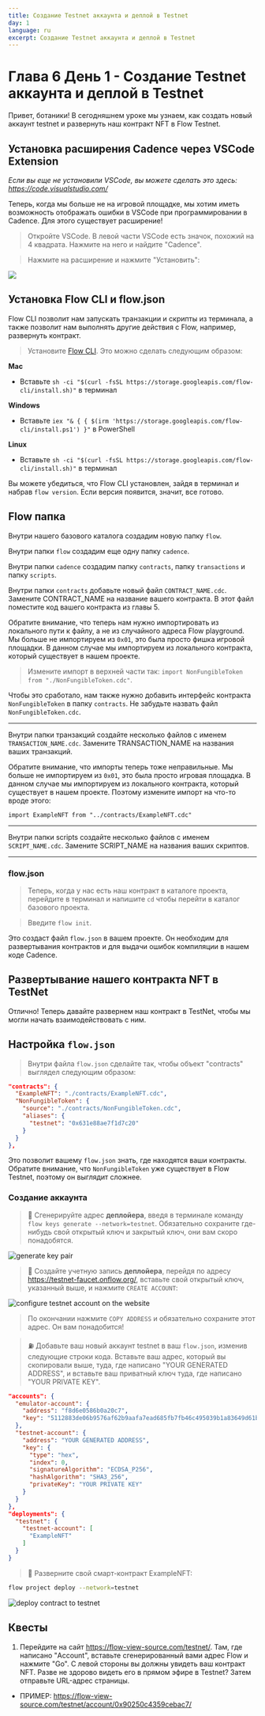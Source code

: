 ```yaml
---
title: Создание Testnet аккаунта и деплой в Testnet
day: 1
language: ru
excerpt: Создание Testnet аккаунта и деплой в Testnet
---
```


# Глава 6 День 1 - Создание Testnet аккаунта и деплой в Testnet

Привет, ботаники! В сегодняшнем уроке мы узнаем, как создать новый аккаунт testnet и развернуть наш контракт NFT в Flow Testnet.

## Установка расширения Cadence через VSCode Extension

_Если вы еще не установили VSCode, вы можете сделать это здесь: https://code.visualstudio.com/_

Теперь, когда мы больше не на игровой площадке, мы хотим иметь возможность отображать ошибки в VSCode при программировании в Cadence. Для этого существует расширение!

> Откройте VSCode. В левой части VSCode есть значок, похожий на 4 квадрата. Нажмите на него и найдите "Cadence".

> Нажмите на расширение и нажмите "Установить":

<img src="../images/cadence-vscode-extension.png" />

## Установка Flow CLI и flow.json

Flow CLI позволит нам запускать транзакции и скрипты из терминала, а также позволит нам выполнять другие действия с Flow, например, развернуть контракт.

> Установите [Flow CLI](https://docs.onflow.org/flow-cli/install/). Это можно сделать следующим образом:

**Mac**

- Вставьте `sh -ci "$(curl -fsSL https://storage.googleapis.com/flow-cli/install.sh)"` в терминал

**Windows**

- Вставьте `iex "& { { $(irm 'https://storage.googleapis.com/flow-cli/install.ps1') }"` в PowerShell

**Linux**

- Вставьте `sh -ci "$(curl -fsSL https://storage.googleapis.com/flow-cli/install.sh)"` в терминал

Вы можете убедиться, что Flow CLI установлен, зайдя в терминал и набрав `flow version`. Если версия появится, значит, все готово.

## Flow папка

Внутри нашего базового каталога создадим новую папку `flow`.

Внутри папки `flow` создадим еще одну папку `cadence`.

Внутри папки `cadence` создадим папку `contracts`, папку `transactions` и папку `scripts`.

Внутри папки `contracts` добавьте новый файл `CONTRACT_NAME.cdc`. Замените CONTRACT_NAME на название вашего контракта. В этот файл поместите код вашего контракта из главы 5.

Обратите внимание, что теперь нам нужно импортировать из локального пути к файлу, а не из случайного адреса Flow playground. Мы больше не импортируем из `0x01`, это была просто фишка игровой площадки. В данном случае мы импортируем из локального контракта, который существует в нашем проекте.

> Измените импорт в верхней части так: `import NonFungibleToken from "./NonFungibleToken.cdc"`.

Чтобы это сработало, нам также нужно добавить интерфейс контракта `NonFungibleToken` в папку `contracts`. Не забудьте назвать файл `NonFungibleToken.cdc`.

---

Внутри папки транзакций создайте несколько файлов с именем `TRANSACTION_NAME.cdc`. Замените TRANSACTION_NAME на названия ваших транзакций.

Обратите внимание, что импорты теперь тоже неправильные. Мы больше не импортируем из `0x01`, это была просто игровая площадка. В данном случае мы импортируем из локального контракта, который существует в нашем проекте. Поэтому измените импорт на что-то вроде этого:

```cadence
import ExampleNFT from "../contracts/ExampleNFT.cdc"
```

---

Внутри папки scripts создайте несколько файлов с именем `SCRIPT_NAME.cdc`. Замените SCRIPT_NAME на названия ваших скриптов.

---

### flow.json

> Теперь, когда у нас есть наш контракт в каталоге проекта, перейдите в терминал и напишите `cd` чтобы перейти в каталог базового проекта.

> Введите `flow init`.

Это создаст файл `flow.json` в вашем проекте. Он необходим для развертывания контрактов и для выдачи ошибок компиляции в нашем коде Cadence.

## Развертывание нашего контракта NFT в TestNet

Отлично! Теперь давайте развернем наш контракт в TestNet, чтобы мы могли начать взаимодействовать с ним.

## Настройка `flow.json`

> Внутри файла `flow.json` сделайте так, чтобы объект "contracts" выглядел следующим образом:

```json
"contracts": {
  "ExampleNFT": "./contracts/ExampleNFT.cdc",
  "NonFungibleToken": {
    "source": "./contracts/NonFungibleToken.cdc",
    "aliases": {
      "testnet": "0x631e88ae7f1d7c20"
    }
  }
},
```

Это позволит вашему `flow.json` знать, где находятся ваши контракты. Обратите внимание, что `NonFungibleToken` уже существует в Flow Testnet, поэтому он выглядит сложнее.

### Создание аккаунта

> 🔐 Сгенерируйте адрес **деплойера**, введя в терминале команду `flow keys generate --network=testnet`. Обязательно сохраните где-нибудь свой открытый ключ и закрытый ключ, они вам скоро понадобятся.

<img src="https://i.imgur.com/HbF4C73.png" alt="generate key pair" />

> 👛 Создайте учетную запись **деплойера**, перейдя по адресу https://testnet-faucet.onflow.org/, вставьте свой открытый ключ, указанный выше, и нажмите `CREATE ACCOUNT`:

<img src="https://i.imgur.com/73OjT3K.png" alt="configure testnet account on the website" />

> По окончании нажмите `COPY ADDRESS` и обязательно сохраните этот адрес. Он вам понадобится!

> ⛽️ Добавьте ваш новый аккаунт testnet в ваш `flow.json`, изменив следующие строки кода. Вставьте ваш адрес, который вы скопировали выше, туда, где написано "YOUR GENERATED ADDRESS", и вставьте ваш приватный ключ туда, где написано "YOUR PRIVATE KEY".

```json
"accounts": {
  "emulator-account": {
    "address": "f8d6e0586b0a20c7",
    "key": "5112883de06b9576af62b9aafa7ead685fb7fb46c495039b1a83649d61bff97c"
  },
  "testnet-account": {
    "address": "YOUR GENERATED ADDRESS",
    "key": {
      "type": "hex",
      "index": 0,
      "signatureAlgorithm": "ECDSA_P256",
      "hashAlgorithm": "SHA3_256",
      "privateKey": "YOUR PRIVATE KEY"
    }
  }
},
"deployments": {
  "testnet": {
    "testnet-account": [
      "ExampleNFT"
    ]
  }
}
```

> 🚀 Разверните свой смарт-контракт ExampleNFT:

```sh
flow project deploy --network=testnet
```

<img src="../images/deploy-contract.png" alt="deploy contract to testnet" />

## Квесты

1. Перейдите на сайт https://flow-view-source.com/testnet/. Там, где написано "Account", вставьте сгенерированный вами адрес Flow и нажмите "Go". С левой стороны вы должны увидеть ваш контракт NFT. Разве не здорово видеть его в прямом эфире в Testnet? Затем отправьте URL-адрес страницы.

- ПРИМЕР: https://flow-view-source.com/testnet/account/0x90250c4359cebac7/
